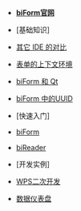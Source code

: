- [**biForm官网**](https://www.bilive.com)

- [基础知识]

 - [其它 IDE 的对比](/biform_py/ide) 

 - [表单的上下文环境](/biform_py/context)

 - [biForm 和 Qt](/biform_py/qt)

 - [biForm 中的UUID](/biform_uuid/uuid)

- [快速入门]

 - [biForm](https://docs.bilive.com/#/guides/biform_quickstart)

 - [biReader](https://docs.bilive.com/#/bireader_quickstart/main)

- [开发实例]

 - [WPS二次开发](wps/rpc)

 - [数据仪表盘](plotdemo/plotdemo)
